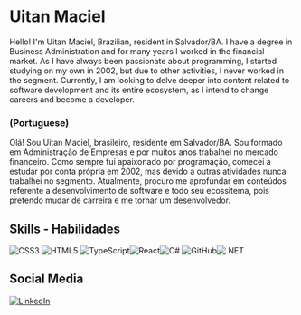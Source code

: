 # Uitan Maciel
Hello! I'm Uitan Maciel, Brazilian, resident in Salvador/BA.
I have a degree in Business Administration and for many years I worked in the financial market. As I have always been passionate about programming, I started studying on my own in 2002, but due to other activities, I never worked in the segment.
Currently, I am looking to delve deeper into content related to software development and its entire ecosystem, as I intend to change careers and become a developer.

### (Portuguese)
Olá! Sou Uitan Maciel, brasileiro, residente em Salvador/BA.
Sou formado em Administração de Empresas e por muitos anos trabalhei no mercado financeiro. Como sempre fui apaixonado por programação, comecei a estudar por conta própria em 2002, mas devido a outras atividades nunca trabalhei no segmento.
Atualmente, procuro me aprofundar em conteúdos referente a desenvolvimento de software e todo seu ecossitema, pois pretendo mudar de carreira e me tornar um desenvolvedor.

## Skills - Habilidades
![CSS3](https://img.shields.io/badge/css3-%231572B6.svg?style=for-the-badge&logo=css3&logoColor=white) ![HTML5](https://img.shields.io/badge/html5-%23E34F26.svg?style=for-the-badge&logo=html5&logoColor=white) 
![TypeScript](https://img.shields.io/badge/TypeScript-000?style=for-the-badge&logo=typescript)![React](https://img.shields.io/badge/React-000?style=for-the-badge&logo=react)![C#](https://img.shields.io/badge/C%23-000?style=for-the-badge&logo=c-sharp&logoColor=823085) ![GitHub](https://img.shields.io/badge/github-%23121011.svg?style=for-the-badge&logo=github&logoColor=white)![.NET](https://img.shields.io/badge/.NET-512BD4?style=for-the-badge&logo=dotnet&logoColor=white)

## Social Media
[![LinkedIn](https://img.shields.io/badge/LinkedIn-000?style=for-the-badge&logo=linkedin&logoColor=0E76A8)](https://www.linkedin.com/in/uitanmaciel/)
